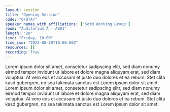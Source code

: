```yaml
---
layout: session
title: "Opening Session"
code: "QFUTA7"
speaker_names_with_affiliations: ['SotM Working Group']
room: "Auditorium A - A001"
length: "20"
time: "Friday, 10:00"
time_iso: "2022-08-19T10:00:00Z"
resources: []
recording: True
---
```

Lorem ipsum dolor sit amet, consetetur sadipscing elitr, sed diam nonumy eirmod tempor invidunt ut labore et dolore magna aliquyam erat, sed diam voluptua. At vero eos et accusam et justo duo dolores et ea rebum. Stet clita kasd gubergren, no sea takimata sanctus est Lorem ipsum dolor sit amet. Lorem ipsum dolor sit amet, consetetur sadipscing elitr, sed diam nonumy eirmod tempor invidunt ut labore et dolore magna aliquyam erat, sed diam voluptua. At vero eos et accusam et justo duo dolores et ea rebum. Stet clita kasd gubergren, no sea takimata sanctus est Lorem ipsum dolor sit amet.
